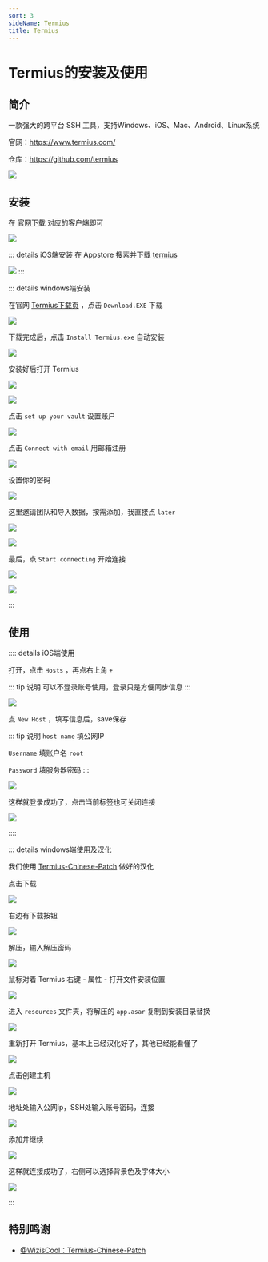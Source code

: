 ```yaml
---
sort: 3
sideName: Termius
title: Termius
---
```


# Termius的安装及使用




## 简介

一款强大的跨平台 SSH 工具，支持Windows、iOS、Mac、Android、Linux系统

官网：https://www.termius.com/

仓库：https://github.com/termius

![](/websiteRelated/base/shell/termius/termius-01.png)




## 安装

在 [官网下载](https://www.termius.com/download/) 对应的客户端即可

![](/websiteRelated/base/shell/termius/termius-02.png)


::: details iOS端安装
在 Appstore 搜索并下载 [termius](https://apps.apple.com/cn/app/id549039908)

![](/websiteRelated/base/shell/termius/ios/ios-01.png)
:::






::: details windows端安装

在官网 [Termius下载页](https://www.termius.com/download/windows) ，点击 `Download.EXE` 下载

![](/websiteRelated/base/shell/termius/win/win-01.png)

下载完成后，点击 `Install Termius.exe` 自动安装

![](/websiteRelated/base/shell/termius/win/win-02.png)

安装好后打开 Termius 

![](/websiteRelated/base/shell/termius/win/win-03.png)

![](/websiteRelated/base/shell/termius/win/win-04.png)

点击 `set up your vault` 设置账户

![](/websiteRelated/base/shell/termius/win/win-05.png)

点击 `Connect with email` 用邮箱注册

![](/websiteRelated/base/shell/termius/win/win-06.png)

设置你的密码

![](/websiteRelated/base/shell/termius/win/win-07.png)

这里邀请团队和导入数据，按需添加，我直接点 `later`

![](/websiteRelated/base/shell/termius/win/win-08.png)

![](/websiteRelated/base/shell/termius/win/win-09.png)

最后，点 `Start connecting` 开始连接

![](/websiteRelated/base/shell/termius/win/win-10.png)

![](/websiteRelated/base/shell/termius/win/win-11.png)

:::




## 使用


:::: details iOS端使用

打开，点击 `Hosts` ，再点右上角 `+`

::: tip 说明
可以不登录账号使用，登录只是方便同步信息
:::

![](/websiteRelated/base/shell/termius/ios/ios-02.png)


点 `New Host` ，填写信息后，save保存

::: tip 说明
`host name` 填公网IP

`Username` 填账户名 `root`

`Password` 填服务器密码
:::

![](/websiteRelated/base/shell/termius/ios/ios-03.png)


这样就登录成功了，点击当前标签也可关闭连接

![](/websiteRelated/base/shell/termius/ios/ios-04.png)

::::





::: details windows端使用及汉化

我们使用 [Termius-Chinese-Patch](https://github.com/WizisCool/Termius-Chinese-Patch) 做好的汉化

点击下载

![](/websiteRelated/base/shell/termius/win/win-12.png)

右边有下载按钮

![](/websiteRelated/base/shell/termius/win/win-13.png)

解压，输入解压密码

![](/websiteRelated/base/shell/termius/win/win-14.png)

鼠标对着 Termius 右键 - 属性 - 打开文件安装位置

![](/websiteRelated/base/shell/termius/win/win-15.png)

进入 `resources` 文件夹，将解压的 `app.asar` 复制到安装目录替换

![](/websiteRelated/base/shell/termius/win/win-16.png)

重新打开 Termius，基本上已经汉化好了，其他已经能看懂了

![](/websiteRelated/base/shell/termius/win/win-17.png)

点击创建主机

![](/websiteRelated/base/shell/termius/win/win-18.png)

地址处输入公网ip，SSH处输入账号密码，连接

![](/websiteRelated/base/shell/termius/win/win-19.png)

添加并继续

![](/websiteRelated/base/shell/termius/win/win-20.png)

这样就连接成功了，右侧可以选择背景色及字体大小

![](/websiteRelated/base/shell/termius/win/win-21.png)

:::


## 特别鸣谢


* [@WizisCool：Termius-Chinese-Patch](https://github.com/WizisCool/Termius-Chinese-Patch)

